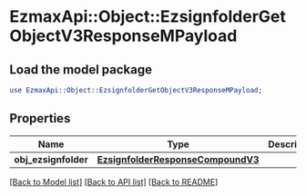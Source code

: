 # EzmaxApi::Object::EzsignfolderGetObjectV3ResponseMPayload

## Load the model package
```perl
use EzmaxApi::Object::EzsignfolderGetObjectV3ResponseMPayload;
```

## Properties
Name | Type | Description | Notes
------------ | ------------- | ------------- | -------------
**obj_ezsignfolder** | [**EzsignfolderResponseCompoundV3**](EzsignfolderResponseCompoundV3.md) |  | 

[[Back to Model list]](../README.md#documentation-for-models) [[Back to API list]](../README.md#documentation-for-api-endpoints) [[Back to README]](../README.md)


